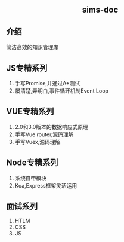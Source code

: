 <!--
 * @Author: Jingdongdong
 * @Date: 2021-10-08 16:31:39
 * @LastEditTime: 2022-04-11 20:14:42
 * @LastEditors: Please set LastEditors
 * @Description:
-->

<h2 align="center">sims-doc</h2>

## 介绍 
简洁高效的知识管理库

## JS专精系列
1. 手写Promise,并通过A+测试
2. 屡清楚,弄明白,事件循环机制Event Loop

## VUE专精系列
1. 2.0和3.0版本的数据响应式原理
2. 手写Vue router,源码理解
4. 手写Vuex,源码理解  

## Node专精系列
1. 系统自带模块
2. Koa,Express框架灵活运用


## 面试系列
1. HTLM
2. CSS
3. JS